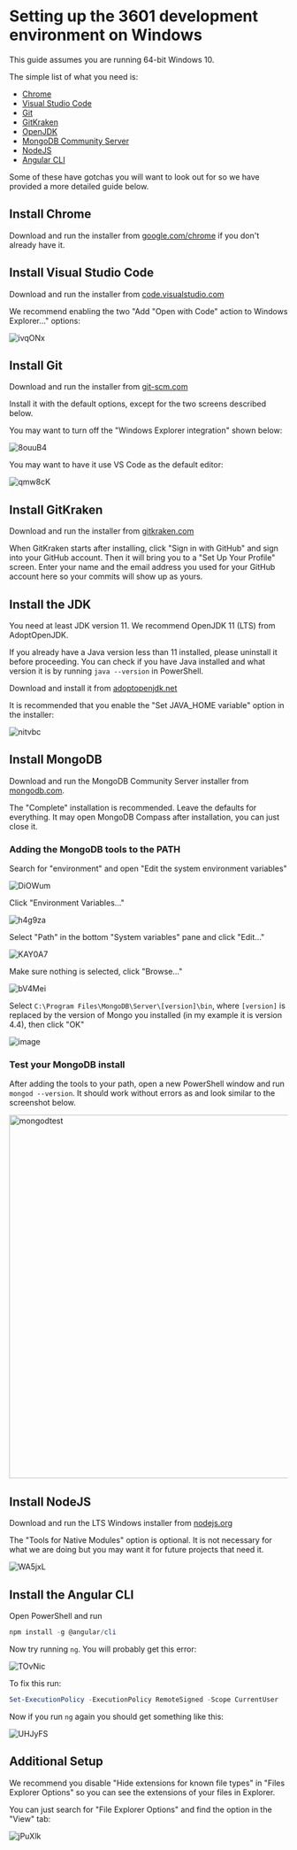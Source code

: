 # Setting up the 3601 development environment on Windows

This guide assumes you are running 64-bit Windows 10.

The simple list of what you need is:
- [Chrome](https://www.google.com/chrome/)
- [Visual Studio Code](https://code.visualstudio.com/)
- [Git](https://git-scm.com/)
- [GitKraken](https://www.gitkraken.com/git-client)
- [OpenJDK](https://adoptopenjdk.net/)
- [MongoDB Community Server](https://www.mongodb.com/)
- [NodeJS](https://nodejs.org/)
- [Angular CLI](https://cli.angular.io/)

Some of these have gotchas you will want to look out for so we have provided a more detailed guide below.

## Install Chrome

Download and run the installer from [google.com/chrome](https://www.google.com/chrome/) if you don't already have it.

## Install Visual Studio Code

Download and run the installer from [code.visualstudio.com](https://code.visualstudio.com/Download)

We recommend enabling the two "Add "Open with Code" action to Windows Explorer..." options:

![ivqONx](https://github.com/kidstech/setup/assets/2751987/43451d20-adbf-4c22-bac4-17a10acb4639)

## Install Git

Download and run the installer from [git-scm.com](https://git-scm.com/download/win)

Install it with the default options, except for the two screens described below. 

You may want to turn off the "Windows Explorer integration" shown below:

![8ouuB4](https://github.com/kidstech/setup/assets/2751987/64f45f2d-95ba-4388-bbe2-979963aec6df)

You may want to have it use VS Code as the default editor:

![qmw8cK](https://github.com/kidstech/setup/assets/2751987/70cd7e35-6277-449c-a747-d2a955052901)

## Install GitKraken

Download and run the installer from [gitkraken.com](https://www.gitkraken.com/download/windows64)

When GitKraken starts after installing, click "Sign in with GitHub" and sign into your GitHub account. Then it will bring you to a "Set Up Your Profile" screen. Enter your name and the email address you used for your GitHub account here so your commits will show up as yours.

## Install the JDK

You need at least JDK version 11. We recommend OpenJDK 11 (LTS) from AdoptOpenJDK.

If you already have a Java version less than 11 installed, please uninstall it before proceeding. You can check if you have Java installed and what version it is by running `java --version` in PowerShell.

Download and install it from [adoptopenjdk.net](https://adoptopenjdk.net/?variant=openjdk11&jvmVariant=hotspot)

It is recommended that you enable the "Set JAVA_HOME variable" option in the installer:

![nitvbc](https://github.com/kidstech/setup/assets/2751987/d81862f7-6f84-4e40-bb3a-a7f67d1d7b62)

## Install MongoDB

Download and run the MongoDB Community Server installer from [mongodb.com](https://www.mongodb.com/try/download/community).

The "Complete" installation is recommended. Leave the defaults for everything. It may open MongoDB Compass after installation, you can just close it.

### Adding the MongoDB tools to the PATH

Search for "environment" and open "Edit the system environment variables"

![DiOWum](https://github.com/kidstech/setup/assets/2751987/16165a13-fb62-45ec-9248-9c309c0b76c6)

Click "Environment Variables..."

![h4g9za](https://github.com/kidstech/setup/assets/2751987/a0bf1f23-0d8a-4f29-bc33-1dcdbdd3c37c)

Select "Path" in the bottom "System variables" pane and click "Edit..."

![KAY0A7](https://github.com/kidstech/setup/assets/2751987/384e53dc-98c4-4f6d-bc9f-495fdc68e9d7)

Make sure nothing is selected, click "Browse..."

![bV4Mei](https://github.com/kidstech/setup/assets/2751987/5cc80a6c-01d4-4349-9add-be4bd878b283)

Select `C:\Program Files\MongoDB\Server\[version]\bin`, where `[version]` is replaced by the version of Mongo you installed (in my example it is version 4.4), then click "OK"

![image](https://user-images.githubusercontent.com/1300395/104500523-28a79180-55a4-11eb-9959-aa7730d7f289.png)


### Test your MongoDB install

After adding the tools to your path, open a new PowerShell window and run `mongod --version`. It should work without errors as and look similar to the screenshot below.

<img width="657" alt="mongodtest" src="https://github.com/kidstech/setup/assets/2751987/eb50a376-b38b-4868-a437-fbf4fcfe4165">

## Install NodeJS

Download and run the LTS Windows installer from [nodejs.org](https://nodejs.org/en/download/)

The "Tools for Native Modules" option is optional. It is not necessary for what we are doing but you may want it for future projects that need it.

![WA5jxL](https://github.com/kidstech/setup/assets/2751987/3707bbe2-1dbb-4ed6-8cd9-9c034ae4f4e6)


## Install the Angular CLI

Open PowerShell and run
```powershell
npm install -g @angular/cli
```

Now try running `ng`. You will probably get this error:

![TOvNic](https://github.com/kidstech/setup/assets/2751987/160be244-3db0-4dd5-8734-cfca77e94a71)

To fix this run:

```powershell
Set-ExecutionPolicy -ExecutionPolicy RemoteSigned -Scope CurrentUser
```

Now if you run `ng` again you should get something like this:

![UHJyFS](https://github.com/kidstech/setup/assets/2751987/8dfa6cf5-d754-4c1f-ae15-1a248d8a7cd6)

## Additional Setup

We recommend you disable "Hide extensions for known file types" in "Files Explorer Options" so you can see the extensions of your files in Explorer.

You can just search for "File Explorer Options" and find the option in the "View" tab:

![jPuXlk](https://github.com/kidstech/setup/assets/2751987/fa27af08-9ae7-43fd-885b-f4c8cef995e3)
